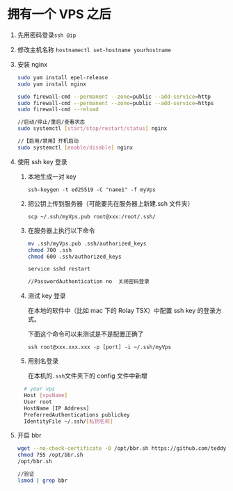 # 拥有一个 VPS 之后

1. 先用密码登录`ssh @ip`

2. 修改主机名称 `hostnamectl set-hostname yourhostname`

3. 安装 nginx

   ```bash
   sudo yum install epel-release
   sudo yum install nginx

   sudo firewall-cmd --permanent --zone=public --add-service=http
   sudo firewall-cmd --permanent --zone=public --add-service=https
   sudo firewall-cmd --reload

   //启动/停止/重启/查看状态
   sudo systemctl [start/stop/restart/status] nginx

   //【启用/禁用】开机启动
   sudo systemctl [enable/disable] nginx

   ```

4. 使用 ssh key 登录

   1. 本地生成一对 key

      `ssh-keygen -t ed25519 -C "name1" -f myVps`

   2. 把公钥上传到服务器（可能要先在服务器上新建.ssh 文件夹）

      `scp ~/.ssh/myVps.pub root@xxx:/root/.ssh/`

   3. 在服务器上执行以下命令

      ```bash
      mv .ssh/myVps.pub .ssh/authorized_keys
      chmod 700 .ssh
      chmod 600 .ssh/authorized_keys

      service sshd restart

      //PasswordAuthentication no  关闭密码登录
      ```

   4. 测试 key 登录

      在本地的软件中（比如 mac 下的 Rolay TSX）中配置 ssh key 的登录方式。

      下面这个命令可以来测试是不是配置正确了

      `ssh root@xxx.xxx.xxx -p [port] -i ~/.ssh/myVps`

   5. 用别名登录

      在本机的`.ssh`文件夹下的 config 文件中新增

   ```bash
     # your vps
     Host [vpsName]
     User root
     HostName [IP Address]
     PreferredAuthentications publickey
     IdentityFile ~/.ssh/[私钥名称]

   ```

5. 开启 bbr

   ```bash
   wget --no-check-certificate -O /opt/bbr.sh https://github.com/teddysun/across/raw/master/bbr.sh
   chmod 755 /opt/bbr.sh
   /opt/bbr.sh

   //验证
   lsmod | grep bbr
   ```
